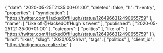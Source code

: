 {
  "date": "2020-05-25T21:35:00+01:00",
  "deleted": false,
  "h": "h-entry",
  "properties": {
    "syndication": [
      "https://twitter.com/HackedOffHugh/status/1264966312490655759"
    ],
    "name": [
      "Like of @HackedOffHugh's tweet"
    ],
    "published": [
      "2020-05-25T21:35:00+01:00"
    ],
    "category": [
      "politics"
    ],
    "like-of": [
      "https://twitter.com/HackedOffHugh/status/1264966312490655759"
    ]
  },
  "kind": "likes",
  "slug": "2020/05/2h1vr",
  "tags": [
    "politics"
  ],
  "client_id": "https://indigenous.realize.be"
}

